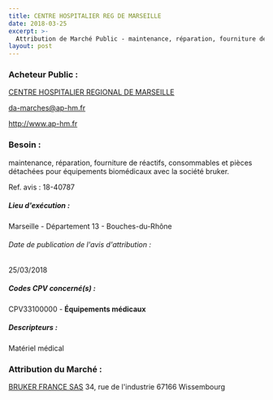 ```yaml
---
title: CENTRE HOSPITALIER REG DE MARSEILLE
date: 2018-03-25
excerpt: >-
  Attribution de Marché Public - maintenance, réparation, fourniture de réactifs, consommables et pièces détachées pour équipements biomédicaux avec la société bruker.
layout: post
---
```


### Acheteur Public : 
<a href="/acheteur-33/siren-261300081"> CENTRE HOSPITALIER REGIONAL DE MARSEILLE</a><br/>



da-marches@ap-hm.fr


http://www.ap-hm.fr
### Besoin :

maintenance, réparation, fourniture de réactifs, consommables et pièces détachées pour équipements biomédicaux avec la société bruker.

Ref. avis : 18-40787


##### Lieu d'exécution :

Marseille - Département 13 - Bouches-du-Rhône

###### Date de publication de l'avis d'attribution : 
25/03/2018

##### Codes CPV concerné(s) :
CPV33100000 - **Équipements médicaux** <br/>

##### Descripteurs :
Matériel médical <br/>

### Attribution du Marché :
<a href="/entreprise-254/siren-311020911"> BRUKER FRANCE SAS</a>    34, rue de l'industrie 67166 Wissembourg <br/>
